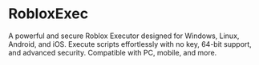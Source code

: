 # RobloxExec
A powerful and secure Roblox Executor designed for Windows, Linux, Android, and iOS. Execute scripts effortlessly with no key, 64-bit support, and advanced security. Compatible with PC, mobile, and more.
